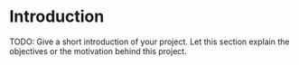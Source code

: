 # Introduction 
TODO: Give a short introduction of your project. Let this section explain the objectives or the motivation behind this project. 

